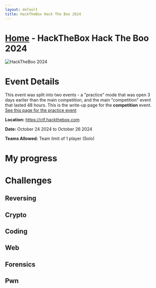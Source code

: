 ```yaml
---
layout: default
title: HackTheBox Hack The Boo 2024
---
```


# [Home](../index.md) - HackTheBox Hack The Boo 2024

![HackTheBoo 2024](logo.jpg)

# Event Details
This event was split into two events - a "practice" mode that was open 3 days earlier than the main competition, and the main "competition" event that lasted 48 hours. This is the write-up page for the __competition__ event. [See this page for the practice event](../htb-2024-hack-the-boo-practice/)

**Location:** https://ctf.hackthebox.com

**Date:** October 24 2024 to October 26 2024

**Teams Allowed:** Team limit of 1 player (Solo)

# My progress

# Challenges
## Reversing

## Crypto

## Coding

## Web

## Forensics



## Pwn

